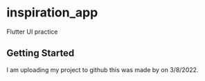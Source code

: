 # inspiration_app

Flutter UI practice

## Getting Started

I am uploading my project to github this was made by on 3/8/2022.